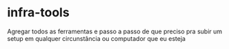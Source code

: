 # infra-tools
Agregar todos as ferramentas e passo a passo de que preciso pra subir um setup em qualquer circunstância ou computador que eu esteja
